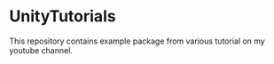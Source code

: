 # UnityTutorials

This repository contains example package from various tutorial on my youtube channel.
